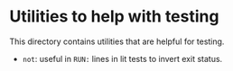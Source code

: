 # Utilities to help with testing

This directory contains utilities that are helpful for testing.

- `not`: useful in `RUN:` lines in lit tests to invert exit status.
